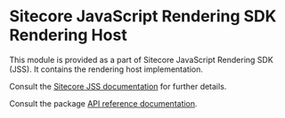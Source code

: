 # Sitecore JavaScript Rendering SDK Rendering Host

This module is provided as a part of Sitecore JavaScript Rendering SDK (JSS). It contains the rendering host implementation.

Consult the [Sitecore JSS documentation](https://doc.sitecore.com/xp/en/developers/hd/201/sitecore-headless-development/sitecore-javascript-rendering-sdks--jss-.html) for further details.

Consult the package [API reference documentation](/ref-docs/sitecore-jss-rendering-host/).
